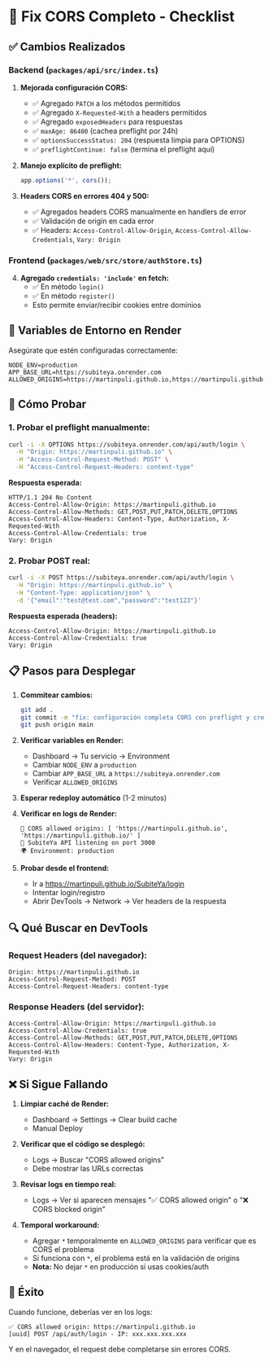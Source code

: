 # 🔧 Fix CORS Completo - Checklist

## ✅ Cambios Realizados

### Backend (`packages/api/src/index.ts`)

1. **Mejorada configuración CORS:**
   - ✅ Agregado `PATCH` a los métodos permitidos
   - ✅ Agregado `X-Requested-With` a headers permitidos
   - ✅ Agregado `exposedHeaders` para respuestas
   - ✅ `maxAge: 86400` (cachea preflight por 24h)
   - ✅ `optionsSuccessStatus: 204` (respuesta limpia para OPTIONS)
   - ✅ `preflightContinue: false` (termina el preflight aquí)

2. **Manejo explícito de preflight:**
   ```typescript
   app.options('*', cors());
   ```

3. **Headers CORS en errores 404 y 500:**
   - ✅ Agregados headers CORS manualmente en handlers de error
   - ✅ Validación de origin en cada error
   - ✅ Headers: `Access-Control-Allow-Origin`, `Access-Control-Allow-Credentials`, `Vary: Origin`

### Frontend (`packages/web/src/store/authStore.ts`)

4. **Agregado `credentials: 'include'` en fetch:**
   - ✅ En método `login()`
   - ✅ En método `register()`
   - Esto permite enviar/recibir cookies entre dominios

## 🎯 Variables de Entorno en Render

Asegúrate que estén configuradas correctamente:

```env
NODE_ENV=production
APP_BASE_URL=https://subiteya.onrender.com
ALLOWED_ORIGINS=https://martinpuli.github.io,https://martinpuli.github.io/
```

## 🧪 Cómo Probar

### 1. Probar el preflight manualmente:

```bash
curl -i -X OPTIONS https://subiteya.onrender.com/api/auth/login \
  -H "Origin: https://martinpuli.github.io" \
  -H "Access-Control-Request-Method: POST" \
  -H "Access-Control-Request-Headers: content-type"
```

**Respuesta esperada:**
```
HTTP/1.1 204 No Content
Access-Control-Allow-Origin: https://martinpuli.github.io
Access-Control-Allow-Methods: GET,POST,PUT,PATCH,DELETE,OPTIONS
Access-Control-Allow-Headers: Content-Type, Authorization, X-Requested-With
Access-Control-Allow-Credentials: true
Vary: Origin
```

### 2. Probar POST real:

```bash
curl -i -X POST https://subiteya.onrender.com/api/auth/login \
  -H "Origin: https://martinpuli.github.io" \
  -H "Content-Type: application/json" \
  -d '{"email":"test@test.com","password":"test123"}'
```

**Respuesta esperada (headers):**
```
Access-Control-Allow-Origin: https://martinpuli.github.io
Access-Control-Allow-Credentials: true
Vary: Origin
```

## 📋 Pasos para Desplegar

1. **Commitear cambios:**
   ```bash
   git add .
   git commit -m "fix: configuración completa CORS con preflight y credentials"
   git push origin main
   ```

2. **Verificar variables en Render:**
   - Dashboard → Tu servicio → Environment
   - Cambiar `NODE_ENV` a `production`
   - Cambiar `APP_BASE_URL` a `https://subiteya.onrender.com`
   - Verificar `ALLOWED_ORIGINS`

3. **Esperar redeploy automático** (1-2 minutos)

4. **Verificar en logs de Render:**
   ```
   🔧 CORS allowed origins: [ 'https://martinpuli.github.io', 'https://martinpuli.github.io/' ]
   🚀 SubiteYa API listening on port 3000
   🌍 Environment: production
   ```

5. **Probar desde el frontend:**
   - Ir a https://martinpuli.github.io/SubiteYa/login
   - Intentar login/registro
   - Abrir DevTools → Network → Ver headers de la respuesta

## 🔍 Qué Buscar en DevTools

### Request Headers (del navegador):
```
Origin: https://martinpuli.github.io
Access-Control-Request-Method: POST
Access-Control-Request-Headers: content-type
```

### Response Headers (del servidor):
```
Access-Control-Allow-Origin: https://martinpuli.github.io
Access-Control-Allow-Credentials: true
Access-Control-Allow-Methods: GET,POST,PUT,PATCH,DELETE,OPTIONS
Access-Control-Allow-Headers: Content-Type, Authorization, X-Requested-With
Vary: Origin
```

## ❌ Si Sigue Fallando

1. **Limpiar caché de Render:**
   - Dashboard → Settings → Clear build cache
   - Manual Deploy

2. **Verificar que el código se desplegó:**
   - Logs → Buscar "CORS allowed origins"
   - Debe mostrar las URLs correctas

3. **Revisar logs en tiempo real:**
   - Logs → Ver si aparecen mensajes "✅ CORS allowed origin" o "❌ CORS blocked origin"

4. **Temporal workaround:**
   - Agregar `*` temporalmente en `ALLOWED_ORIGINS` para verificar que es CORS el problema
   - Si funciona con `*`, el problema está en la validación de origins
   - **Nota:** No dejar `*` en producción si usas cookies/auth

## 🎉 Éxito

Cuando funcione, deberías ver en los logs:
```
✅ CORS allowed origin: https://martinpuli.github.io
[uuid] POST /api/auth/login - IP: xxx.xxx.xxx.xxx
```

Y en el navegador, el request debe completarse sin errores CORS.
